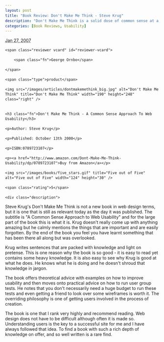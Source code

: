 ```yaml
--- 
layout: post
title: "Book Review: Don't Make Me Think - Steve Krug"
description: "Don't Make Me Think is a solid dose of common sense at a time when hype is back on the Web Design menu. It is a gem of a book that tells you what you already know but too often overlook. "
categories: [Book Reviews, Usability]
---
```

<abbr class="dtreviewed" title="20070127T1100">Jan 27, 2007</abbr>
	
	<span class="reviewer vcard" id="reviewer-vcard">
	
		<span class="fn">George Ornbo</span>
	
	</span>
	
	<span class="type">product</span>
	
	<img src="/images/articles/dontmakemethink_big.jpg" alt="Don't Make Me Think" title="Don't Make Me Think" width="190" height="248" class="right" />
	
	
	<h3 class="fn">Don't Make Me Think - A Common Sense Approach To Web Usability</h3>
	
	<p>Author: Steve Krug</p>
	
	<p>Published: October 13th 2000</p>
	
	<p>ISBN:0789723107</p>
	
	<p><a href="http://www.amazon.com/Dont-Make-Me-Think-Usability/dp/0789723107">Buy from Amazon</a></p>
	
	<img src="/images/books/five_stars.gif" title="Five out of Five" alt="Five out of Five" width="124" height="30" />
	
	<span class="rating">5</span>
	
	<div class="description">
	
<p>Steve Krug's Don't Make Me Think is not a new book in web design terms, but it is one that is still as relevant today as the day it was published. The subtitle is "A Common Sense Approach to Web Usability" and for the large part of the book this is what it is. Krug doesn't really come up with anything amazing but he calmly mentions the things that are important and are easily forgotten. By the end of the book you feel you have learnt something that has been there all along but was overlooked.</p> 

<p>Krug writes sentences that are packed with knowledge and light on pretense. This is one reason why the book is so good - it is easy to read yet contains some heavy knowledge. It is also easy to see why Krug is good at what he does. He knows what he is doing and he doesn't shroud that knowledge in jargon.</p> 


<p>The book offers theoretical advice with examples on how to improve usability and then moves onto practical advice on how to run user group tests. He notes that you don't necessarily need a huge budget to run these tests and even getting a friend to look over some wireframes is worth it. The overriding philosophy is one of getting users involved in the process of creation.</p>

<p>The book is one that I rank very highly and recommend reading. Web design does not have to be difficult although often it is made so. Understanding users is the key to a successful site for me and I have always followed that idea. To find a book with such a rich depth of knowledge on offer, and so well written is a rare find.</p> 
	</div>
</div>
